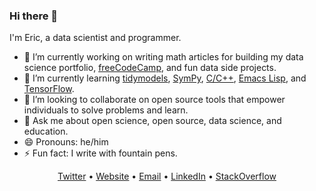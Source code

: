 ### Hi there 👋

I'm Eric, a data scientist and programmer.

- 🔭 I’m currently working on writing math articles for building my data science portfolio, [freeCodeCamp](https://www.freecodecamp.org/news/), and fun data side projects.
- 🌱 I’m currently learning [tidymodels](https://www.tidymodels.org/), [SymPy](sympy.org), [C/C++](https://www.cprogramming.com/), [Emacs Lisp](https://www.gnu.org/software/emacs/manual/html_node/elisp/), and [TensorFlow](https://www.tensorflow.org/).
- 👯 I’m looking to collaborate on open source tools that empower individuals to solve problems and learn.
- 💬 Ask me about open science, open source, data science, and education.
- 😄 Pronouns: he/him
- ⚡ Fun fact: I write with fountain pens.
<!-- - 🤔 I’m looking for help with understanding how. -->
<!-- - 📫 How to reach me: -->

<div align="center">
  <a href='https://twitter.com/erictleung'>Twitter</a> •
  <a href='https://erictleung.com'>Website</a> •
  <a href="mailto:erictleung&commat;outlook&period;com"> Email</a> •
  <a href='https://linkedin.com/in/erictleung'>LinkedIn</a> •
  <a href='https://stackoverflow.com/users/6873133/eric-leung'>StackOverflow</a>
</div>
